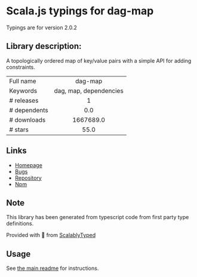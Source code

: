 
# Scala.js typings for dag-map

Typings are for version 2.0.2

## Library description:
A topologically ordered map of key/value pairs with a simple API for adding constraints.

|                    |                 |
| ------------------ | :-------------: |
| Full name          | dag-map |
| Keywords           | dag, map, dependencies |
| # releases         | 1 |
| # dependents       | 0.0 |
| # downloads        | 1667689.0 |
| # stars            | 55.0 |

## Links
- [Homepage](https://github.com/krisselden/dag-map#readme)
- [Bugs](https://github.com/krisselden/dag-map/issues)
- [Repository](https://github.com/krisselden/dag-map)
- [Npm](https://www.npmjs.com/package/dag-map)
    


## Note
This library has been generated from typescript code from first party type definitions.

Provided with :purple_heart: from [ScalablyTyped](https://github.com/oyvindberg/ScalablyTyped)

## Usage
See [the main readme](../../readme.md) for instructions.


